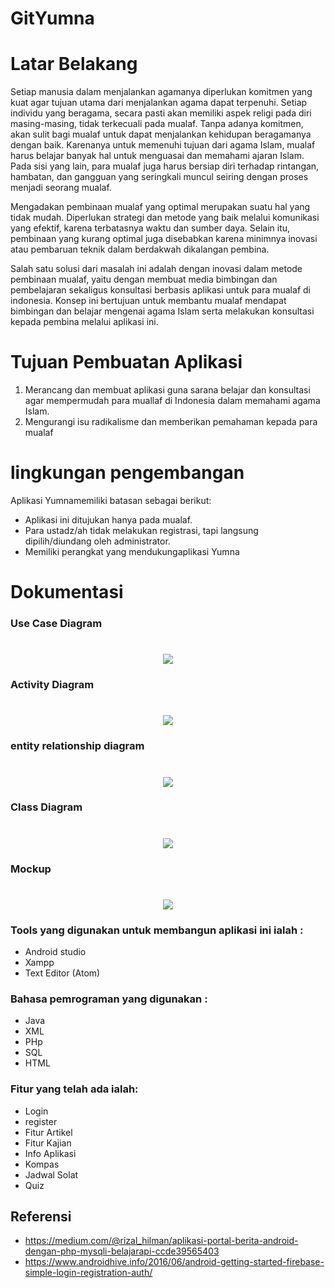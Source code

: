 # GitYumna
# Latar Belakang
  Setiap manusia dalam menjalankan agamanya diperlukan komitmen yang kuat agar tujuan utama dari menjalankan agama dapat terpenuhi. Setiap individu yang beragama, secara pasti akan memiliki aspek religi pada diri masing-masing, tidak terkecuali pada mualaf. Tanpa adanya komitmen, akan sulit bagi mualaf untuk dapat menjalankan kehidupan beragamanya dengan baik. Karenanya untuk memenuhi tujuan dari agama Islam, mualaf harus belajar banyak hal untuk menguasai dan memahami ajaran Islam. Pada sisi yang lain, para mualaf juga harus bersiap diri terhadap rintangan, hambatan, dan gangguan yang seringkali muncul seiring dengan proses menjadi seorang mualaf.
 
   Mengadakan pembinaan mualaf yang optimal merupakan suatu hal yang tidak mudah. Diperlukan strategi dan metode yang baik melalui komunikasi yang efektif, karena terbatasnya waktu dan sumber daya. Selain itu, pembinaan yang kurang optimal juga disebabkan karena minimnya inovasi atau pembaruan teknik dalam berdakwah dikalangan pembina.
 
   Salah satu solusi dari masalah ini adalah dengan inovasi dalam metode pembinaan mualaf, yaitu dengan membuat media bimbingan dan pembelajaran sekaligus konsultasi berbasis aplikasi untuk para mualaf di indonesia. Konsep ini bertujuan untuk membantu mualaf mendapat bimbingan dan  belajar mengenai agama Islam serta melakukan konsultasi kepada pembina melalui aplikasi  ini.

# Tujuan Pembuatan Aplikasi
1. Merancang dan membuat aplikasi guna sarana belajar dan  konsultasi agar mempermudah para muallaf di Indonesia dalam memahami agama Islam.
2. Mengurangi isu radikalisme dan memberikan pemahaman kepada para mualaf

#  lingkungan pengembangan
Aplikasi Yumnamemiliki batasan sebagai berikut:
* Aplikasi ini ditujukan hanya pada mualaf.
* Para  ustadz/ah  tidak  melakukan  registrasi,  tapi  langsung  dipilih/diundang oleh administrator.
* Memiliki perangkat yang mendukungaplikasi Yumna

# Dokumentasi
### Use Case Diagram
<h1 align='center'><img src="https://github.com/Diman12345/GitYumna/blob/master/Dokumentasi%20YUMNA/Yumna_USE_CASE_DIAGRAM.png"></h1>

### Activity Diagram
<h1 align='center'><img src="https://github.com/Diman12345/GitYumna/blob/master/Dokumentasi%20YUMNA/Act%20diagram%20Yumna.png"></h1>

### entity relationship diagram
<h1 align='center'><img src="https://github.com/Diman12345/GitYumna/blob/master/Dokumentasi%20YUMNA/ERD%20YUMNA.png"></h1>

### Class Diagram
<h1 align='center'><img src="https://github.com/Diman12345/GitYumna/blob/master/Dokumentasi%20YUMNA/Class%20Diagram(1).png"></h1>
  
### Mockup
<h1 align='center'><img src="https://github.com/Diman12345/GitYumna/blob/master/Dokumentasi%20YUMNA/mocup%20yumna.PNG"></h1>
  

### Tools yang digunakan untuk membangun aplikasi ini ialah :
-   Android studio
-   Xampp
-   Text Editor (Atom)

### Bahasa pemrograman yang digunakan :
-   Java
-   XML
-   PHp
-   SQL
-   HTML

### Fitur yang telah ada ialah:
-   Login 
-   register
-   Fitur Artikel
-   Fitur Kajian
-   Info Aplikasi
-   Kompas
-   Jadwal Solat
-   Quiz

## Referensi
-   https://medium.com/@rizal_hilman/aplikasi-portal-berita-android-dengan-php-mysqli-belajarapi-ccde39565403
-   https://www.androidhive.info/2016/06/android-getting-started-firebase-simple-login-registration-auth/
